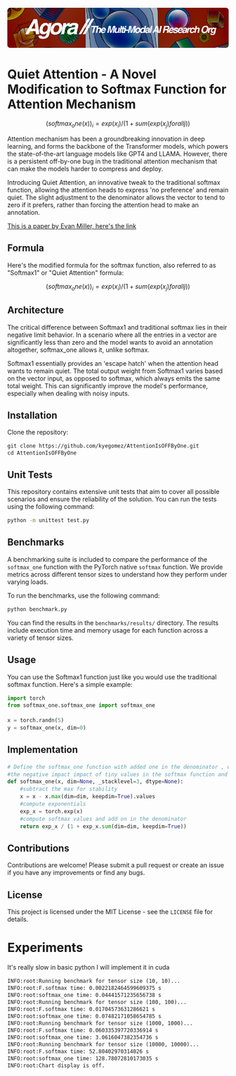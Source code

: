 [![Multi-Modality](agorabanner.png)](https://discord.gg/qUtxnK2NMf)


# Quiet Attention - A Novel Modification to Softmax Function for Attention Mechanism

```math
(softmax_one(x))_i = exp(x_i) / (1 + sum(exp(x_j) for all j))
```

Attention mechanism has been a groundbreaking innovation in deep learning, and forms the backbone of the Transformer models, which powers the state-of-the-art language models like GPT4 and LLAMA. However, there is a persistent off-by-one bug in the traditional attention mechanism that can make the models harder to compress and deploy.

Introducing Quiet Attention, an innovative tweak to the traditional softmax function, allowing the attention heads to express 'no preference' and remain quiet. The slight adjustment to the denominator allows the vector to tend to zero if it prefers, rather than forcing the attention head to make an annotation.

[This is a paper by Evan Miller, here's the link](https://www.evanmiller.org/attention-is-off-by-one.html)


## Formula

Here's the modified formula for the softmax function, also referred to as "Softmax1" or "Quiet Attention" formula:

```math
(softmax_one(x))_i = exp(x_i) / (1 + sum(exp(x_j) for all j))
```

## Architecture

The critical difference between Softmax1 and traditional softmax lies in their negative limit behavior. In a scenario where all the entries in a vector are significantly less than zero and the model wants to avoid an annotation altogether, softmax_one allows it, unlike softmax.

Softmax1 essentially provides an 'escape hatch' when the attention head wants to remain quiet. The total output weight from Softmax1 varies based on the vector input, as opposed to softmax, which always emits the same total weight. This can significantly improve the model's performance, especially when dealing with noisy inputs.


## Installation

Clone the repository:

```
git clone https://github.com/kyegomez/AttentionIsOFFByOne.git
cd AttentionIsOFFByOne
```

## Unit Tests

This repository contains extensive unit tests that aim to cover all possible scenarios and ensure the reliability of the solution. You can run the tests using the following command:

```bash
python -m unittest test.py
```

## Benchmarks

A benchmarking suite is included to compare the performance of the `softmax_one` function with the PyTorch native `softmax` function. We provide metrics across different tensor sizes to understand how they perform under varying loads.

To run the benchmarks, use the following command:

```bash
python benchmark.py
```

You can find the results in the `benchmarks/results/` directory. The results include execution time and memory usage for each function across a variety of tensor sizes.

## Usage

You can use the Softmax1 function just like you would use the traditional softmax function. Here's a simple example:

```python
import torch
from softmax_one.softmax_one import softmax_one

x = torch.randn(5)
y = softmax_one(x, dim=0)
```


## Implementation

```python
# Define the softmax_one function with added one in the denominator , which helps to reduce
#the negative impact impact of tiny values in the softmax function and improves numerical stability
def softmax_one(x, dim=None, _stacklevel=3, dtype=None):
    #subtract the max for stability
    x = x - x.max(dim=dim, keepdim=True).values
    #compute exponentials
    exp_x = torch.exp(x)
    #compute softmax values and add on in the denominator
    return exp_x / (1 + exp_x.sum(dim=dim, keepdim=True))

```


## Contributions

Contributions are welcome! Please submit a pull request or create an issue if you have any improvements or find any bugs.

## License

This project is licensed under the MIT License - see the `LICENSE` file for details.


# Experiments 

It's really slow in basic python I will implement it in cuda

```
INFO:root:Running benchmark for tensor size (10, 10)...
INFO:root:F.softmax time: 0.0022182464599609375 s
INFO:root:softmax_one time: 0.04441571235656738 s
INFO:root:Running benchmark for tensor size (100, 100)...
INFO:root:F.softmax time: 0.01704573631286621 s
INFO:root:softmax_one time: 0.07482171058654785 s
INFO:root:Running benchmark for tensor size (1000, 1000)...
INFO:root:F.softmax time: 0.060335397720336914 s
INFO:root:softmax_one time: 3.0616047382354736 s
INFO:root:Running benchmark for tensor size (10000, 10000)...
INFO:root:F.softmax time: 52.80402970314026 s
INFO:root:softmax_one time: 128.78072810173035 s
INFO:root:Chart display is off.

```